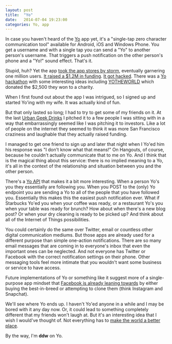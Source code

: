 ```yaml
---
layout: post
title:  "Yo"
date:   2014-07-04 19:23:00
categories: Yo, app
---
```

In case you haven't heard of the [Yo](http://www.justyo.co/) app yet, it's a "single-tap zero character communication tool" available for Android, iOS and Windows Phone. You get a username and with a single tap you can send a "Yo" to another person's username. That triggers a push notification on the other person's phone and a "Yo!" sound effect. That's it.  

Stupid, huh? Yet the app [took the app stores by storm](http://techcrunch.com/2014/06/18/yo-yo/), eventually garnering one million users. [It raised a $1.2M in funding](http://venturebeat.com/2014/06/21/six-unbelievable-quotes-about-yo-the-stupid-app-that-raised-1-2m). [It got hacked](http://www.theguardian.com/technology/2014/jun/20/yo-hacked-as-minimal-app-suddenly-benefits-from-maximum-publicity). There was a [Yo hackathon](http://techcrunch.com/2014/06/28/yo-hackathon-attempts-to-show-how-yo-can-grow/) with some interesting ideas including [YOTHEWORLD](http://yotheworld.org/) which donated the $2,500 they won to a charity.  

When I first found out about the app I was intrigued, so I signed up and started Yo'ing with my wife. It was actually kind of fun.  

But that only lasted so long; I had to try to get some of my friends on it. At the last [Urban Geek Drinks](http://tinyletter.actuacom/urbangeekdrinks) I pitched it to a few people I was sitting with in a way that embarrassingly seemed like I was pitching it to investors. Like a lot of people on the internet they seemed to think it was more San Francisco craziness and laughable that they actually raised funding.  

I managed to get one friend to sign up and later that night when I Yo'ed him his response was "I don't know what that means!" On Hangouts, of course, because he couldn't actually communicate that to me on Yo. And I think that is the magical thing about this service: there is no implied meaning to a Yo, it's all in the context of the relationship and situation between you and the other person.  

There's a [Yo API](https://medium.com/@YoAppStatus/e7f2f0ec5c3c) that makes it a bit more interesting. When a person Yo's you they essentially are following you. When you POST to the (only) Yo endpoint you are sending a Yo to all of the people that you have followed you. Essentially this makes this the easiest push notification ever. What if Starbucks Yo'ed you when your coffee was ready, or a restaurant Yo's you when your table was ready for brunch? How about when there's a new blog post? Or when your dry cleaning is ready to be picked up? And think about all of the Internet of Things possibilities.  

You could certainly do the same over Twitter, email or countless other digital communication mediums. But those apps are already used for a different purpose than simple one-action notifications. There are so many email messages that are coming in to everyone's inbox that even the important ones can be neglected. And not everyone has Twitter or Facebook with the correct notification settings on their phone. Other messaging tools feel more intimate that you wouldn't want some business or service to have access.  

Future implementations of Yo or something like it suggest more of a single-purpose app mindset that [Facebook is already leaning towards](http://techcrunch.com/2014/01/29/one-app-at-a-time) by either buying the best-in-breed or attempting to clone them (think Instagram and Snapchat).  

We'll see where Yo ends up. I haven't Yo'ed anyone in a while and I may be bored with it any day now. Or, it could lead to something completely different that my friends won't laugh at. But it's an interesting idea that I wish I would've thought of. Not everything has to [make the world a better place](http://youtu.be/4To3elrrwdI).  

By the way, I'm **ddw** on Yo.